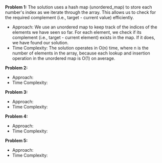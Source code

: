 **Problem 1:** The solution uses a hash map (unordered_map) to store each number's index as we iterate through the array. This allows us to check for the required complement (i.e., target - current value) efficiently.
- Approach: We use an unordered map to keep track of the indices of the elements we have seen so far. For each element, we check if its complement (i.e., target - current element) exists in the map. If it does, we have found our solution.
- Time Complexity: The solution operates in O(n) time, where n is the number of elements in the array, because each lookup and insertion operation in the unordered map is O(1) on average.

**Problem 2:** 
- Approach:
- Time Complexity:

**Problem 3:** 
- Approach:
- Time Complexity:

**Problem 4:** 
- Approach:
- Time Complexity:

**Problem 5:** 
- Approach:
- Time Complexity:

